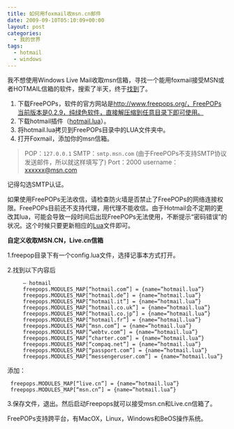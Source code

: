 ```yaml
---
title: 如何用foxmail收msn.cn邮件
date: 2009-09-10T05:10:09+00:00
layout: post
categories:
  - 我的世界
tags:
  - hotmail
  - windows
---
```


我不想使用Windows Live Mail收取msn信箱，寻找一个能用foxmail接受MSN或者HOTMAIL信箱的软件，搜索了半天，终于[找到](http://hi.baidu.com/habbyn/blog/item/4553c0fcb6a598fdfc037fc9.html)了。

1. 下载FreePOPs，软件的官方网站是<http://www.freepops.org/，FreePOPs当前版本是0.2.9，纯绿色软件，直接解压缩到任意目录下即可使用。>
2. 下载hotmail插件（[hotmail.lua](http://www.freepops.org/download.php?module=hotmail.lua)）。
3. 将hotmail.lua拷贝到FreePOPs目录中的LUA文件夹中。
4. 打开Foxmail，添加你的msn信箱。

> POP：`127.0.0.1`
> SMTP：`smtp.msn.com` (由于FreePOPs不支持SMTP协议发送邮件，所以就这样填写了)
> Port：2000
> username：xxxxxx@msn.com

记得勾选SMTP认证。
<!--more-->
如果使用FreePOPs无法收信，请检查防火墙是否禁止了FreePOPs的网络连接权限。FreePOPs目前还不支持代理，用代理不能收信。由于Hotmail会不定期的更改其lua，可能会导致一段时间后出现FreePOPs无法使用，不断提示“密码错误”的状况。这个时候只要更新相应的[Lua](http://www.freepops.org/en/viewplugins.php)文件即可。

**自定义收取MSN.CN，Live.cn信箱**

1.freepop目录下有一个config.lua文件，选择记事本方式打开。

2.找到以下内容后
```
     — hotmail
     freepops.MODULES_MAP[“hotmail.com”] = {name=”hotmail.lua”}
     freepops.MODULES_MAP[“hotmail.de”] = {name=”hotmail.lua”}
     freepops.MODULES_MAP[“hotmail.it”] = {name=”hotmail.lua”}
     freepops.MODULES_MAP[“hotmail.co.uk”] = {name=”hotmail.lua”}
     freepops.MODULES_MAP[“hotmail.co.jp”] = {name=”hotmail.lua”}
     freepops.MODULES_MAP[“hotmail.fr”] = {name=”hotmail.lua”}
     freepops.MODULES_MAP[“msn.com”] = {name=”hotmail.lua”}
     freepops.MODULES_MAP[“webtv.com”] = {name=”hotmail.lua”}
     freepops.MODULES_MAP[“charter.com”] = {name=”hotmail.lua”}
     freepops.MODULES_MAP[“compaq.net”] = {name=”hotmail.lua”}
     freepops.MODULES_MAP[“passport.com”] = {name=”hotmail.lua”}
     freepops.MODULES_MAP[“messengeruser.com”] = {name=”hotmail.lua”}
```

添加：
```
 freepops.MODULES_MAP[“live.cn”] = {name=”hotmail.lua”}
 freepops.MODULES_MAP[“msn.cn”] = {name=”hotmail.lua”}
```

3.保存文件，退出。然后启动Freepops就可以接受msn.cn和Live.cn信箱了。

FreePOPs支持跨平台，有MacOX，Linux，Windows和BeOS操作系统。